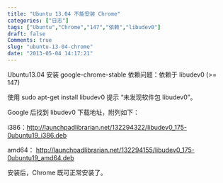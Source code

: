 ```yaml
---
title: "Ubuntu 13.04 不能安装 Chrome"
categories: ["日志"]
tags: ["Ubuntu","Chrome","147","依赖","libudev0"]
draft: false
Comments: true
slug: "ubuntu-13-04-chrome"
date: "2013-05-04 14:17:21"
---
```


Ubuntu13.04 安装 google-chrome-stable 依赖问题：依赖于 libudev0 (>= 147)

使用 sudo apt-get install libudev0 提示 “未发现软件包 libudev0”。

Google 后找到 libudev0 下载地址，附列如下：

i386：<a href="http://launchpadlibrarian.net/132294322/libudev0_175-0ubuntu19_i386.deb" target="_blank">http://launchpadlibrarian.net/132294322/libudev0_175-0ubuntu19_i386.deb</a>

amd64： <a href="http://launchpadlibrarian.net/132294155/libudev0_175-0ubuntu19_amd64.deb" target="_blank">http://launchpadlibrarian.net/132294155/libudev0_175-0ubuntu19_amd64.deb</a>

安装后，Chrome 既可正常安装了。

